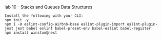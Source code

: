 lab 10 - Stacks and Queues Data Structures


    Install the following with your CLI:
    npm init -y
    npm i -D eslint-config-airbnb-base eslint-plugin-import eslint-plugin-jest jest babel eslint babel-preset-env babel-eslint babel-register
    npm install winston@next




